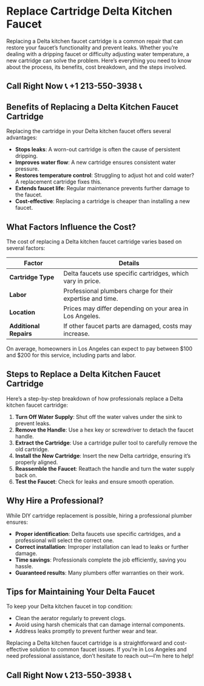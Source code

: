 # Replace Cartridge Delta Kitchen Faucet  

Replacing a Delta kitchen faucet cartridge is a common repair that can restore your faucet’s functionality and prevent leaks. Whether you’re dealing with a dripping faucet or difficulty adjusting water temperature, a new cartridge can solve the problem. Here’s everything you need to know about the process, its benefits, cost breakdown, and the steps involved.  

## Call Right Now 📞 +1 213-550-3938 📞

## Benefits of Replacing a Delta Kitchen Faucet Cartridge  

Replacing the cartridge in your Delta kitchen faucet offers several advantages:  
- **Stops leaks**: A worn-out cartridge is often the cause of persistent dripping.  
- **Improves water flow**: A new cartridge ensures consistent water pressure.  
- **Restores temperature control**: Struggling to adjust hot and cold water? A replacement cartridge fixes this.  
- **Extends faucet life**: Regular maintenance prevents further damage to the faucet.  
- **Cost-effective**: Replacing a cartridge is cheaper than installing a new faucet.  

## What Factors Influence the Cost?  

The cost of replacing a Delta kitchen faucet cartridge varies based on several factors:  

| **Factor**                | **Details**                                  |  
|---------------------------|---------------------------------------------|  
| **Cartridge Type**        | Delta faucets use specific cartridges, which vary in price. |  
| **Labor**                 | Professional plumbers charge for their expertise and time. |  
| **Location**              | Prices may differ depending on your area in Los Angeles. |  
| **Additional Repairs**    | If other faucet parts are damaged, costs may increase. |  

On average, homeowners in Los Angeles can expect to pay between $100 and $200 for this service, including parts and labor.  

## Steps to Replace a Delta Kitchen Faucet Cartridge  

Here’s a step-by-step breakdown of how professionals replace a Delta kitchen faucet cartridge:  

1. **Turn Off Water Supply**: Shut off the water valves under the sink to prevent leaks.  
2. **Remove the Handle**: Use a hex key or screwdriver to detach the faucet handle.  
3. **Extract the Cartridge**: Use a cartridge puller tool to carefully remove the old cartridge.  
4. **Install the New Cartridge**: Insert the new Delta cartridge, ensuring it’s properly aligned.  
5. **Reassemble the Faucet**: Reattach the handle and turn the water supply back on.  
6. **Test the Faucet**: Check for leaks and ensure smooth operation.  

## Why Hire a Professional?  

While DIY cartridge replacement is possible, hiring a professional plumber ensures:  
- **Proper identification**: Delta faucets use specific cartridges, and a professional will select the correct one.  
- **Correct installation**: Improper installation can lead to leaks or further damage.  
- **Time savings**: Professionals complete the job efficiently, saving you hassle.  
- **Guaranteed results**: Many plumbers offer warranties on their work.  

## Tips for Maintaining Your Delta Faucet  

To keep your Delta kitchen faucet in top condition:  
- Clean the aerator regularly to prevent clogs.  
- Avoid using harsh chemicals that can damage internal components.  
- Address leaks promptly to prevent further wear and tear.  

Replacing a Delta kitchen faucet cartridge is a straightforward and cost-effective solution to common faucet issues. If you’re in Los Angeles and need professional assistance, don’t hesitate to reach out—I’m here to help!
## Call Right Now 📞 213-550-3938 📞